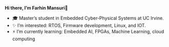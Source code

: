   **Hi there, I’m Farhin Mansuri**👋
- 🎓 Master’s student in Embedded Cyber-Physical Systems at UC Irvine.
- ✨ I’m interested: RTOS, Firmware development, Linux, and IOT.
- ⚡ I’m currently learning: Embedded AI, FPGAs, Machine Learning, cloud computing
  

<!---
MansuriFarhin/MansuriFarhin is a ✨ special ✨ repository because its `README.md` (this file) appears on your GitHub profile.
You can click the Preview link to take a look at your changes.
--->
